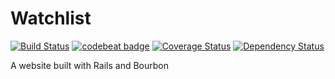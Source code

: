 # Watchlist
[![Build Status](https://semaphoreci.com/api/v1/kostya-d/watchlist/branches/master/badge.svg)](https://semaphoreci.com/kostya-d/watchlist)
[![codebeat badge](https://codebeat.co/badges/ae60cb8d-8aeb-4177-b535-1e53b9097c64)](https://codebeat.co/projects/github-com-kostyadubinin-watchlist)
[![Coverage Status](https://coveralls.io/repos/github/kostyadubinin/watchlist/badge.svg?branch=master)](https://coveralls.io/github/kostyadubinin/watchlist?branch=master)
[![Dependency Status](https://dependencyci.com/github/kostyadubinin/watchlist/badge)](https://dependencyci.com/github/kostyadubinin/watchlist)

A website built with Rails and Bourbon
